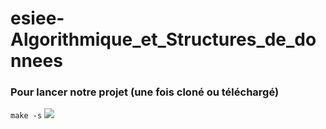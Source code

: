 # esiee-Algorithmique_et_Structures_de_donnees

### Pour lancer notre projet (une fois cloné ou téléchargé)
`make -s`
![](https://media.giphy.com/media/7Q7SqFSRmzkFq/giphy.gif)